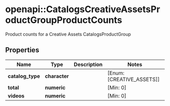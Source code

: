 # openapi::CatalogsCreativeAssetsProductGroupProductCounts

Product counts for a Creative Assets CatalogsProductGroup

## Properties
Name | Type | Description | Notes
------------ | ------------- | ------------- | -------------
**catalog_type** | **character** |  | [Enum: [CREATIVE_ASSETS]] 
**total** | **numeric** |  | [Min: 0] 
**videos** | **numeric** |  | [Min: 0] 


